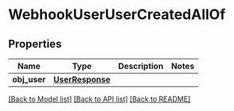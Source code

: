 # WebhookUserUserCreatedAllOf


## Properties
Name | Type | Description | Notes
------------ | ------------- | ------------- | -------------
**obj_user** | [**UserResponse**](UserResponse.md) |  | 

[[Back to Model list]](../README.md#documentation-for-models) [[Back to API list]](../README.md#documentation-for-api-endpoints) [[Back to README]](../README.md)


